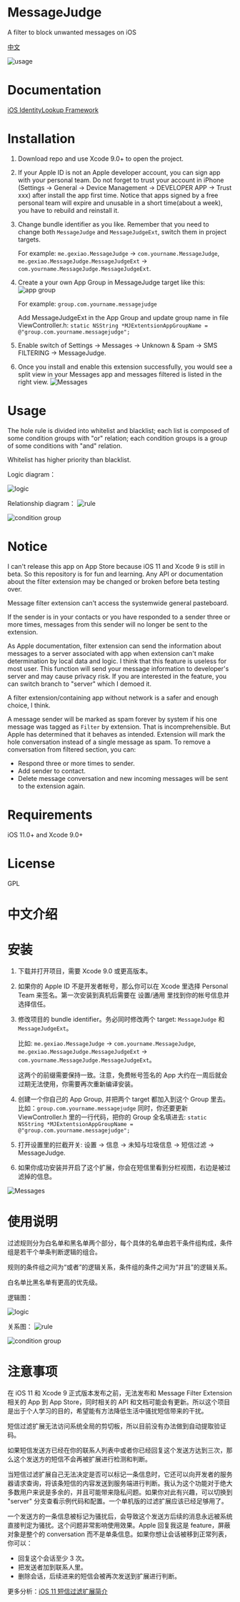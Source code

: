 # MessageJudge
A filter to block unwanted messages on iOS

[中文](#中文介绍)

![usage](https://user-images.githubusercontent.com/3390634/27032166-0e747772-4fa6-11e7-89f5-83ecb82621c0.gif)

# Documentation
[iOS IdentityLookup Framework](https://developer.apple.com/documentation/identitylookup)

# Installation
1. Download repo and use Xcode 9.0+ to open the project.
2. If your Apple ID is not an Apple developer account, you can sign app with your personal team. Do not forget to trust your account in iPhone (Settings -> General -> Device Management -> DEVELOPER APP -> Trust xxx) after install the app first time. Notice that apps signed by a free personal team will expire and unusable in a short time(about a week), you have to rebuild and reinstall it.
3. Change bundle identifier as you like. Remember that you need to change both `MessageJudge` and `MessageJudgeExt`, switch them in project targets.
    
    For example: `me.gexiao.MessageJudge` -> `com.yourname.MessageJudge`, `me.gexiao.MessageJudge.MessageJudgeExt` -> `com.yourname.MessageJudge.MessageJudgeExt`.
4. Create a your own App Group in MessageJudge target like this:
![app group](https://user-images.githubusercontent.com/3390634/26938860-184430ae-4ca8-11e7-9e7b-a18a85d08d5c.png)   

    For example: `group.com.yourname.messagejudge`
    
    Add MessageJudgeExt in the App Group and update group name in file ViewController.h:
    `static NSString *MJExtentsionAppGroupName = @"group.com.yourname.messagejudge";`
5. Enable switch of Settings -> Messages -> Unknown & Spam -> SMS FILTERING -> MessageJudge.
6. Once you install and enable this extension successfully, you would see a split view in your Messages app and messages filtered is listed in the right view.
    ![Messages](https://user-images.githubusercontent.com/3390634/26939798-0baa3d22-4cab-11e7-8113-9e82886804c9.PNG)

# Usage
The hole rule is divided into whitelist and blacklist; each list is composed of some condition groups with "or" relation; each condition groups is a group of some conditions with "and" relation.

Whitelist has higher priority than blacklist.

Logic diagram：

![logic](https://user-images.githubusercontent.com/3390634/27030043-53131e96-4f9d-11e7-9ae6-d4faaa8d8e45.png)

Relationship diagram：
![rule](https://user-images.githubusercontent.com/3390634/27029302-484c4206-4f9a-11e7-8f81-5bf4fd896f23.png)

![condition group](https://user-images.githubusercontent.com/3390634/27030061-64afd7ca-4f9d-11e7-8b2f-9a99b77459dd.png)

# Notice
I can't release this app on App Store because iOS 11 and Xcode 9 is still in beta. So this repository is for fun and learning. Any API or documentation about the filter extension may be changed or broken before beta testing over.

Message filter extension can't access the systemwide general pasteboard.

If the sender is in your contacts or you have responded to a sender three or more times, messages from this sender will no longer be sent to the extension.

As Apple documentation, filter extension can send the information about messages to a server associated with app when extension can't make determination by local data and logic. I think that this feature is useless for most user. This function will send your message information to developer's server and may cause privacy risk. If you are interested in the feature, you can switch branch to "server" which I demoed it.

A filter extension/containing app without network is a safer and enough choice, I think.

A message sender will be marked as spam forever by system if his one message was tagged as `Filter` by extension. That is incomprehensible. But Apple has determined that it behaves as intended. Extension will mark the hole conversation instead of a single message as spam. To remove a conversation from filtered section, you can:

* Respond three or more times to sender.
* Add sender to contact.
* Delete message conversation and new incoming messages will be sent to the extension again.

# Requirements
iOS 11.0+ and Xcode 9.0+

# License
GPL

中文介绍
==========

# 安装
1. 下载并打开项目，需要 Xcode 9.0 或更高版本。
2. 如果你的 Apple ID 不是开发者帐号，那么你可以在 Xcode 里选择 Personal Team 来签名。第一次安装到真机后需要在 设置/通用 里找到你的帐号信息并选择信任。
3. 修改项目的 bundle identifier。务必同时修改两个 target: `MessageJudge` 和 `MessageJudgeExt`。
    
    比如: `me.gexiao.MessageJudge` -> `com.yourname.MessageJudge`, `me.gexiao.MessageJudge.MessageJudgeExt` -> `com.yourname.MessageJudge.MessageJudgeExt`。
    
    这两个的前缀需要保持一致。注意，免费帐号签名的 App 大约在一周后就会过期无法使用，你需要再次重新编译安装。
4. 创建一个你自己的 App Group, 并把两个 target 都加入到这个 Group 里去。
    比如：`group.com.yourname.messagejudge`
    同时，你还要更新 ViewController.h 里的一行代码，把你的 Group 全名填进去:
    `static NSString *MJExtentsionAppGroupName = @"group.com.yourname.messagejudge";`
5. 打开设置里的拦截开关: 设置 -> 信息 -> 未知与垃圾信息 -> 短信过滤 -> MessageJudge.
6. 如果你成功安装并开启了这个扩展，你会在短信里看到分栏视图，右边是被过滤掉的信息。

  ![Messages](https://user-images.githubusercontent.com/3390634/26939798-0baa3d22-4cab-11e7-8113-9e82886804c9.PNG)

# 使用说明
过滤规则分为白名单和黑名单两个部分，每个具体的名单由若干条件组构成，条件组是若干个单条判断逻辑的组合。

规则的条件组之间为“或者”的逻辑关系，条件组的条件之间为“并且”的逻辑关系。

白名单比黑名单有更高的优先级。

逻辑图：

![logic](https://user-images.githubusercontent.com/3390634/27030043-53131e96-4f9d-11e7-9ae6-d4faaa8d8e45.png)

关系图：
![rule](https://user-images.githubusercontent.com/3390634/27029302-484c4206-4f9a-11e7-8f81-5bf4fd896f23.png)

![condition group](https://user-images.githubusercontent.com/3390634/27030061-64afd7ca-4f9d-11e7-8b2f-9a99b77459dd.png)

# 注意事项
在 iOS 11 和 Xcode 9 正式版本发布之前，无法发布和 Message Filter Extension 相关的 App 到 App Store，同时相关的 API 和文档可能会有更新。所以这个项目是出于个人学习的目的，希望能有方法降低生活中骚扰短信带来的干扰。

短信过滤扩展无法访问系统全局的剪切板，所以目前没有办法做到自动提取验证码。

如果短信发送方已经在你的联系人列表中或者你已经回复这个发送方达到三次，那么这个发送方的短信不会再被扩展进行检测和判断。

当短信过滤扩展自己无法决定是否可以标记一条信息时，它还可以向开发者的服务器请求查询，将该条短信的内容发送到服务端进行判断。我认为这个功能对于绝大多数用户来说是多余的，并且可能带来隐私问题。如果你对此有兴趣，可以切换到 "server" 分支查看示例代码和配置。一个单机版的过滤扩展应该已经足够用了。

一个发送方的一条信息被标记为骚扰后，会导致这个发送方后续的消息永远被系统直接判定为骚扰。这个问题非常影响使用效果。Apple 回复我这是 feature，屏蔽对象是整个的 conversation 而不是单条信息。如果你想让会话被移到正常列表，你可以：

* 回复这个会话至少 3 次。
* 把发送者加到联系人里。
* 删除会话，后续进来的短信会被再次发送到扩展进行判断。

更多分析：[iOS 11 短信过滤扩展简介](https://zhuanlan.zhihu.com/p/27560301)

